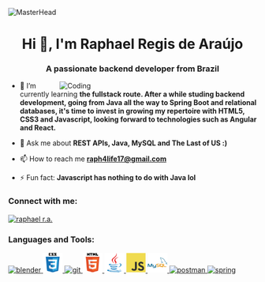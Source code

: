 ![MasterHead](https://marketplace.canva.com/EAFUJKqqVZo/1/0/1600w/canva-black-and-white-playful-fun-simple-inspirational-quote-desktop-wallpaper-X37zAT_gATE.jpg)
<h1 align="center">Hi 👋, I'm Raphael Regis de Araújo</h1>
<h3 align="center">A passionate backend developer from Brazil</h3>
<img align="right" alt="Coding" width="400" src="https://tasbihdigital.com/wp-content/uploads/2022/07/White-Aesthetic-For-Computer-Wallpaper.jpg">

- 🌱 I’m currently learning **the fullstack route. After a while studing backend development, going from Java all the way to Spring Boot and relational databases, it's time to invest in growing my repertoire with HTML5, CSS3 and Javascript, looking forward to technologies such as Angular and React.**

- 💬 Ask me about **REST APIs, Java, MySQL and The Last of US :)**

- 📫 How to reach me **raph4life17@gmail.com**

- ⚡ Fun fact: **Javascript has nothing to do with Java lol**

<h3 align="left">Connect with me:</h3>
<p align="left">
<a href="https://linkedin.com/in/raphael r.a." target="blank"><img align="center" src="https://raw.githubusercontent.com/rahuldkjain/github-profile-readme-generator/master/src/images/icons/Social/linked-in-alt.svg" alt="raphael r.a." height="30" width="40" /></a>
</p>

<h3 align="left">Languages and Tools:</h3>
<p align="left"> <a href="https://www.blender.org/" target="_blank" rel="noreferrer"> <img src="https://download.blender.org/branding/community/blender_community_badge_white.svg" alt="blender" width="40" height="40"/> </a> <a href="https://www.w3schools.com/css/" target="_blank" rel="noreferrer"> <img src="https://raw.githubusercontent.com/devicons/devicon/master/icons/css3/css3-original-wordmark.svg" alt="css3" width="40" height="40"/> </a> <a href="https://git-scm.com/" target="_blank" rel="noreferrer"> <img src="https://www.vectorlogo.zone/logos/git-scm/git-scm-icon.svg" alt="git" width="40" height="40"/> </a> <a href="https://www.w3.org/html/" target="_blank" rel="noreferrer"> <img src="https://raw.githubusercontent.com/devicons/devicon/master/icons/html5/html5-original-wordmark.svg" alt="html5" width="40" height="40"/> </a> <a href="https://www.java.com" target="_blank" rel="noreferrer"> <img src="https://raw.githubusercontent.com/devicons/devicon/master/icons/java/java-original.svg" alt="java" width="40" height="40"/> </a> <a href="https://developer.mozilla.org/en-US/docs/Web/JavaScript" target="_blank" rel="noreferrer"> <img src="https://raw.githubusercontent.com/devicons/devicon/master/icons/javascript/javascript-original.svg" alt="javascript" width="40" height="40"/> </a> <a href="https://www.mysql.com/" target="_blank" rel="noreferrer"> <img src="https://raw.githubusercontent.com/devicons/devicon/master/icons/mysql/mysql-original-wordmark.svg" alt="mysql" width="40" height="40"/> </a> <a href="https://postman.com" target="_blank" rel="noreferrer"> <img src="https://www.vectorlogo.zone/logos/getpostman/getpostman-icon.svg" alt="postman" width="40" height="40"/> </a> <a href="https://spring.io/" target="_blank" rel="noreferrer"> <img src="https://www.vectorlogo.zone/logos/springio/springio-icon.svg" alt="spring" width="40" height="40"/> </a> </p>
